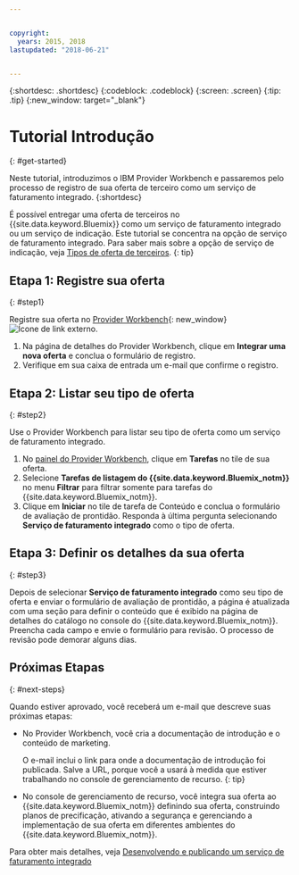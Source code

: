 ```yaml
---


copyright:
  years: 2015, 2018
lastupdated: "2018-06-21"


---
```


{:shortdesc: .shortdesc}
{:codeblock: .codeblock}
{:screen: .screen}
{:tip: .tip}
{:new_window: target="_blank"}

# Tutorial Introdução
{: #get-started}

Neste tutorial, introduzimos o IBM Provider Workbench e passaremos pelo processo de registro de sua oferta de terceiro como um serviço de faturamento integrado.
{:shortdesc}

É possível entregar uma oferta de terceiros no {{site.data.keyword.Bluemix}} como um serviço de faturamento integrado ou um serviço de indicação. Este tutorial se concentra na opção de serviço de faturamento integrado. Para saber mais sobre a opção de serviço de indicação, veja [Tipos de oferta de terceiros](/docs/third-party/offering-types.html).
{: tip}

## Etapa 1: Registre sua oferta
{: #step1}

Registre sua oferta no [Provider Workbench](https://www.ibm.com/marketplace/workbench/){: new_window} ![Ícone de link externo](../icons/launch-glyph.svg "Ícone de link externo").

1. Na página de detalhes do Provider Workbench, clique em **Integrar uma nova oferta** e conclua o formulário de registro.
2. Verifique em sua caixa de entrada um e-mail que confirme o registro.

## Etapa 2: Listar seu tipo de oferta
{: #step2}

Use o Provider Workbench para listar seu tipo de oferta como um serviço de faturamento integrado.

1. No [painel do Provider Workbench](https://www.ibm.com/marketplace/workbench/provider/dashboard), clique em **Tarefas** no tile de sua oferta.
2. Selecione **Tarefas de listagem do {{site.data.keyword.Bluemix_notm}}** no menu **Filtrar** para filtrar somente para tarefas do {{site.data.keyword.Bluemix_notm}}.
3. Clique em **Iniciar** no tile de tarefa de Conteúdo e conclua o formulário de avaliação de prontidão. Responda à última pergunta selecionando **Serviço de faturamento integrado** como o tipo de oferta.

## Etapa 3: Definir os detalhes da sua oferta
{: #step3}

Depois de selecionar **Serviço de faturamento integrado** como seu tipo de oferta e enviar o formulário de avaliação de prontidão, a página é atualizada com uma seção para definir o conteúdo que é exibido na página de detalhes do catálogo no console do {{site.data.keyword.Bluemix_notm}}. Preencha cada campo e envie o formulário para revisão. O processo de revisão pode demorar alguns dias.

## Próximas Etapas
{: #next-steps}

Quando estiver aprovado, você receberá um e-mail que descreve suas próximas etapas:

* No Provider Workbench, você cria a documentação de introdução e o conteúdo de marketing.

  O e-mail inclui o link para onde a documentação de introdução foi publicada. Salve a URL, porque você a usará à medida que estiver trabalhando no console de gerenciamento de recurso.
  {: tip}

* No console de gerenciamento de recurso, você integra sua oferta ao {{site.data.keyword.Bluemix_notm}} definindo sua oferta, construindo planos de precificação, ativando a segurança e gerenciando a implementação de sua oferta em diferentes ambientes do {{site.data.keyword.Bluemix_notm}}. 

Para obter mais detalhes, veja [Desenvolvendo e publicando um serviço de faturamento integrado](/docs/third-party/integrated-billing-service.html)
